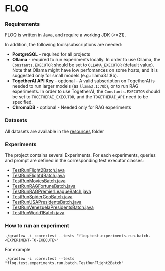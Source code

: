 # FLOQ


### Requirements
FLOQ is written in Java, and require a working JDK (>=21).

In addition, the following tools/subscriptions are needed:
- **PostgreSQL** - required for all projects
- **Ollama** - required to run experiments locally. In order to use Ollama, the `Constants.EXECUTOR` should be set to `OLLAMA_EXECUTOR` (default value). Note that Ollama might have low perfomances on some hosts, and it is suggested only for small models (e.g.: llama3.1:8b).
- **TogetherAI API Key** - optional - A valid subscription on TogetherAI is needed to run larger models (as `llama3.1:70b`), or to run RAG experiments. In order to use TogetherAI, the `Constants.EXECUTOR` should be set to `TOGETHERAI_EXECUTOR`, and the `TOGETHERAI_API` need to be specified.
- **ChromaDB** - optional - Needed only for RAG experiments

### Datasets
All datasets are available in the [resources](core/src/test/resources) folder

### Experiments
The project contains several Experiments. For each experiments, queries and prompt are defined in the corresponding test executor classes:
- [TestRunFlight2Batch.java](core/src/test/java/floq/test/experiments/run/batch/TestRunFlight2Batch.java)
- [TestRunFlight4Batch.java](core/src/test/java/floq/test/experiments/run/batch/TestRunFlight4Batch.java)
- [TestRunMoviesBatch.java](core/src/test/java/floq/test/experiments/run/batch/TestRunMoviesBatch.java)
- [TestRunRAGFortuneBatch.java](core/src/test/java/floq/test/experiments/run/batch/TestRunRAGFortuneBatch.java)
- [TestRunRAGPremierLeagueBatch.java](core/src/test/java/floq/test/experiments/run/batch/TestRunRAGPremierLeagueBatch.java)
- [TestRunSpiderGeoBatch.java](core/src/test/java/floq/test/experiments/run/batch/TestRunSpiderGeoBatch.java)
- [TestRunUSAPresidentsBatch.java](core/src/test/java/floq/test/experiments/run/batch/TestRunUSAPresidentsBatch.java)
- [TestRunVenezuelaPresidentsBatch.java](core/src/test/java/floq/test/experiments/run/batch/TestRunVenezuelaPresidentsBatch.java)
- [TestRunWorld1Batch.java](core/src/test/java/floq/test/experiments/run/batch/TestRunWorld1Batch.java)

### How to run an experiment

`./gradlew -i :core:test --tests "floq.test.experiments.run.batch.<EXPERIMENT-TO-EXECUTE>"`

For example

`./gradlew -i :core:test --tests "floq.test.experiments.run.batch.TestRunFlight2Batch"`
